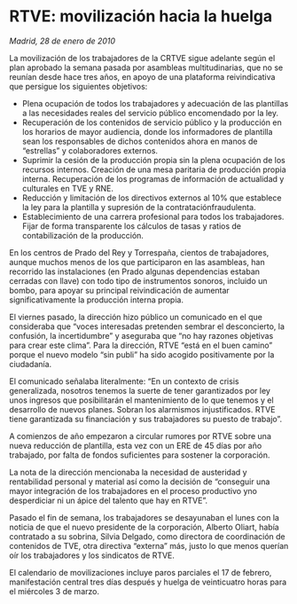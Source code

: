 # RTVE: movilización hacia la huelga

*Madrid, 28 de enero de 2010*

La movilización de los trabajadores de la CRTVE sigue adelante según el plan aprobado la semana pasada por asambleas multitudinarias, que no se reunían desde hace tres años, en apoyo de una plataforma reivindicativa que persigue los siguientes objetivos:

- Plena ocupación de todos los trabajadores y adecuación de las plantillas a las necesidades reales del servicio público encomendado por la ley.
- Recuperación de los contenidos de servicio público y la producción en los horarios de mayor audiencia, donde los informadores de plantilla sean los responsables de dichos contenidos ahora en manos de “estrellas” y colaboradores externos.
- Suprimir la cesión de la producción propia sin la plena ocupación de los recursos internos. Creación de una mesa paritaria de producción propia interna. Recuperación de los programas de información de actualidad y culturales en TVE y RNE.
- Reducción y limitación de los directivos externos al 10% que establece la ley para la plantilla y supresión de la contrataciónfraudulenta.
- Establecimiento de una carrera profesional para todos los trabajadores. Fijar de forma transparente los cálculos de tasas y ratios de contabilización de la producción.

En los centros de Prado del Rey y Torrespaña, cientos de trabajadores, aunque muchos menos de los que participaron en las asambleas, han recorrido las instalaciones (en Prado algunas dependencias estaban cerradas con llave) con todo tipo de instrumentos sonoros, incluido un bombo, para apoyar su principal reivindicación de aumentar significativamente la producción interna propia.

El viernes pasado, la dirección hizo público un comunicado en el que consideraba que “voces interesadas pretenden sembrar el desconcierto, la confusión, la incertidumbre” y aseguraba que “no hay razones objetivas para crear este clima”. Para la dirección, RTVE “está en el buen camino” porque el nuevo modelo “sin publi” ha sido acogido positivamente por la ciudadanía.

El comunicado señalaba literalmente: “En un contexto de crisis generalizada, nosotros tenemos la suerte de tener garantizados por ley unos ingresos que posibilitarán el mantenimiento de lo que tenemos y el desarrollo de nuevos planes. Sobran los alarmismos injustificados. RTVE tiene garantizada su financiación y sus trabajadores su puesto de trabajo”.

A comienzos de año empezaron a circular rumores por RTVE sobre una nueva reducción de plantilla, esta vez con un ERE de 45 días por año trabajado, por falta de fondos suficientes para sostener la corporación.

La nota de la dirección mencionaba la necesidad de austeridad y rentabilidad personal y material así como la decisión de “conseguir una mayor integración de los trabajadores en el proceso productivo yno desperdiciar ni un ápice del talento que hay en RTVE”.

Pasado el fin de semana, los trabajadores se desayunaban el lunes con la noticia de que el nuevo presidente de la corporación, Alberto Oliart, había contratado a su sobrina, Silvia Delgado, como directora de coordinación de contenidos de TVE, otra directiva “externa” más, justo lo que menos querían oír los trabajadores y los sindicatos de RTVE.

El calendario de movilizaciones incluye paros parciales el 17 de febrero, manifestación central tres días después y huelga de veinticuatro horas para el miércoles 3 de marzo.
